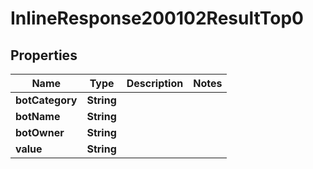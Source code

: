 # InlineResponse200102ResultTop0

## Properties
Name | Type | Description | Notes
------------ | ------------- | ------------- | -------------
**botCategory** | **String** |  | 
**botName** | **String** |  | 
**botOwner** | **String** |  | 
**value** | **String** |  | 

